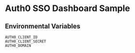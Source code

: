 # Auth0 SSO Dashboard Sample


## Environmental Variables

~~~
AUTH0_CLIENT_ID
AUTH0_CLIENT_SECRET
AUTH0_DOMAIN
~~~
